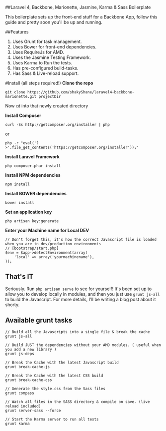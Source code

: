 ##Laravel 4, Backbone, Marionette, Jasmine, Karma & Sass Boilerplate

This boilerplate sets up the front-end stuff for a Backbone App, follow this guide and pretty soon you'll be up and running.

##Features
1. Uses Grunt for task management.
2. Uses Bower for front-end dependencies.
3. Uses RequireJs for AMD.
4. Uses the Jasmine Testing Framework.
5. Uses Karma to Run the tests.
6. Has pre-configured build-tasks.
7. Has Sass & Live-reload support.

#Install (all steps required!)
**Clone the repo**

    git clone https://github.com/shakyShane/laravel4-backbone-marionette.git projectDir

Now `cd` into that newly created directory

**Install Composer**

    curl -Ss http://getcomposer.org/installer | php

or

    php -r "eval('?>'.file_get_contents('https://getcomposer.org/installer'));"

**Install Laravel Framework**

    php composer.phar install

**Install NPM dependencies**

    npm install

**Install BOWER dependencies**

    bower install

**Set an application key**

    php artisan key:generate

**Enter your Machine name for Local DEV**

    // Don't forget this, it's how the correct Javascript file is loaded when you are in dev/production environments
    // [bootstrap/start.php]
    $env = $app->detectEnvironment(array(
    	'local' => array('yourmachinename'),
    ));

## That's IT
Seriously. Run `php artisan serve` to see for yourself!
It's been set up to allow you to develop locally in modules, and then you just use `grunt js-all` to build the Javascript.
For more details, I'll be writing a blog post about it shorty.

## Available grunt tasks

    // Build all the Javascripts into a single file & break the cache
    grunt js-all

    // Build JUST the dependencies without your AMD modules. ( useful when you add a new library )
    grunt js-deps

    // Break the Cache with the latest Javascript build
    grunt break-cache-js

    // Break the Cache with the latest CSS build
    grunt break-cache-css

    // Generate the style.css from the Sass files
    grunt compass

    // Watch all files in the SASS directory & compile on save. (live reload included)
    grunt server-sass --force

    // Start the Karma server to run all tests
    grunt karma


